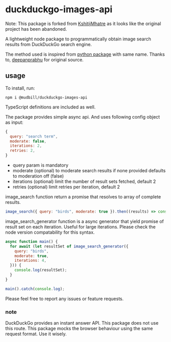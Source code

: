 # duckduckgo-images-api

Note: This package is forked from [KshitijMhatre](https://github.com/KshitijMhatre/duckduckgo-images-api) as it looks like the original project has been abandoned.

A lightweight node package to programmatically obtain image search results from DuckDuckGo search engine.

The method used is inspired from [python package](https://github.com/deepanprabhu/duckduckgo-images-api) with same name. Thanks to, [deepanprabhu](https://github.com/deepanprabhu) for original source.

## usage

To install, run:

```
npm i @mudbill/duckduckgo-images-api
```

TypeScript definitions are included as well.

The package provides simple async api. And uses following config object as input:

```js
{
  query: "search term",
  moderate: false,
  iterations: 2,
  retries: 2,
}
```

- query param is mandatory
- moderate (optional) to moderate search results if none provided defaults to moderation off (false)
- iterations (optional) limit the number of result sets fetched, default 2
- retries (optional) limit retries per iteration, default 2

image_search function return a promise that resolves to array of complete results.

```js
image_search({ query: "birds", moderate: true }).then((results) => console.log(results));
```

image_search_generator function is a async generator that yield promise of result set on each iteration. Useful for large iterations. Please check the node version compatability for this syntax.

```js
async function main() {
  for await (let resultSet of image_search_generator({
    query: "birds",
    moderate: true,
    iterations: 4,
  })) {
    console.log(resultSet);
  }
}

main().catch(console.log);
```

Please feel free to report any issues or feature requests.

### note

DuckDuckGo provides an instant answer API. This package does not use this route. This package mocks the browser behaviour using the same request format. Use it wisely.
